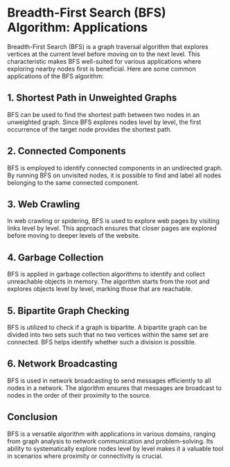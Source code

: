 # Breadth-First Search (BFS) Algorithm: Applications

Breadth-First Search (BFS) is a graph traversal algorithm that explores vertices at the current level before moving on to the next level. This characteristic makes BFS well-suited for various applications where exploring nearby nodes first is beneficial. Here are some common applications of the BFS algorithm:

## 1. Shortest Path in Unweighted Graphs

BFS can be used to find the shortest path between two nodes in an unweighted graph. Since BFS explores nodes level by level, the first occurrence of the target node provides the shortest path.

## 2. Connected Components

BFS is employed to identify connected components in an undirected graph. By running BFS on unvisited nodes, it is possible to find and label all nodes belonging to the same connected component.

## 3. Web Crawling

In web crawling or spidering, BFS is used to explore web pages by visiting links level by level. This approach ensures that closer pages are explored before moving to deeper levels of the website.

## 4. Garbage Collection

BFS is applied in garbage collection algorithms to identify and collect unreachable objects in memory. The algorithm starts from the root and explores objects level by level, marking those that are reachable.

## 5. Bipartite Graph Checking

BFS is utilized to check if a graph is bipartite. A bipartite graph can be divided into two sets such that no two vertices within the same set are connected. BFS helps identify whether such a division is possible.

## 6. Network Broadcasting

BFS is used in network broadcasting to send messages efficiently to all nodes in a network. The algorithm ensures that messages are broadcast to nodes in the order of their proximity to the source.

## Conclusion

BFS is a versatile algorithm with applications in various domains, ranging from graph analysis to network communication and problem-solving. Its ability to systematically explore nodes level by level makes it a valuable tool in scenarios where proximity or connectivity is crucial.

